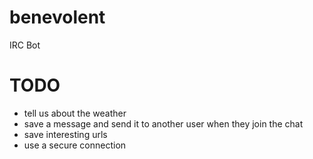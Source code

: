 # benevolent
IRC Bot

# TODO

- tell us about the weather
- save a message and send it to another user when they join the chat
- save interesting urls
- use a secure connection
